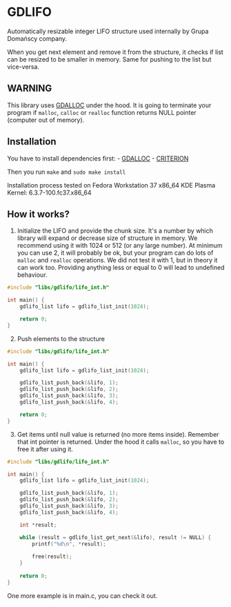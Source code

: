 # GDLIFO

Automatically resizable integer LIFO structure used internally by Grupa Domańscy company.

When you get next element and remove it from the structure, it checks if list can be resized to be smaller in memory.
Same for pushing to the list but vice-versa.

## WARNING

This library uses [GDALLOC](https://github.com/GrupaDomanscy/gdalloc) under the hood. It is going to terminate your program if `malloc`, `calloc` or `realloc` function returns NULL pointer (computer out of memory).

## Installation

You have to install dependencies first:
    - [GDALLOC](https://github.com/GrupaDomanscy/gdalloc)
    - [CRITERION](https://github.com/Snaipe/Criterion)

Then you run `make` and `sudo make install`

Installation process tested on Fedora Workstation 37 x86_64 KDE Plasma  
Kernel: 6.3.7-100.fc37.x86_64

## How it works?

1. Initialize the LIFO and provide the chunk size. It's a number by which library will expand or decrease size of 
structure in memory. We recommend using it with 1024 or 512 (or any large number). At minimum you can use 2, it will 
probably be ok, but your program can do lots of `malloc` and `realloc` operations. We did not test it with 1, but in 
theory it can work too. Providing anything less or equal to 0 will lead to undefined behaviour.
```c
#include "libs/gdlifo/lifo_int.h"   

int main() {
    gdlifo_list lifo = gdlifo_list_init(1024);

    return 0;
}
```

2. Push elements to the structure
```c
#include "libs/gdlifo/lifo_int.h"

int main() {
    gdlifo_list lifo = gdlifo_list_init(1024);

    gdlifo_list_push_back(&lifo, 1);
    gdlifo_list_push_back(&lifo, 2);
    gdlifo_list_push_back(&lifo, 3);
    gdlifo_list_push_back(&lifo, 4);

    return 0;
}
```

3. Get items until null value is returned (no more items inside). Remember that int pointer is returned. 
Under the hood it calls `malloc`, so you have to free it after using it. 
```c
#include "libs/gdlifo/lifo_int.h"

int main() {
    gdlifo_list lifo = gdlifo_list_init(1024);

    gdlifo_list_push_back(&lifo, 1);
    gdlifo_list_push_back(&lifo, 2);
    gdlifo_list_push_back(&lifo, 3);
    gdlifo_list_push_back(&lifo, 4);

    int *result;

    while (result = gdlifo_list_get_next(&lifo), result != NULL) {
        printf("%d\n", *result);
    
        free(result);
    }
    
    return 0;
}
```

One more example is in main.c, you can check it out.